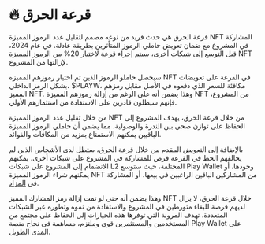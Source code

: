 # 🔥 قرعة الحرق

قرعة الحرق هي حدث فريد من نوعه مصمم لتقليل عدد الرموز المميزة NFT المشاركة في المشروع مع ضمان تعويض حاملي الرموز المتأثرين بطريقة عادلة. في عام 2024، قبل التوسع إلى شبكات أخرى، سيتم إجراء قرعة لاختيار 20% من الرموز المميزة NFT لإزالتها من المشروع.

سيحصل حاملو الرموز الذين تم اختيار رموزهم المميزة NFT في القرعة على تعويضات بشكل الرمز الداخلي، $PLAYW، مكافئة للسعر الذي دفعوه في الأصل مقابل رمزهم المميز NFT. وهذا يضمن أنه على الرغم من إزالة رموزهم المميزة NFT من المشروع، فإنهم سيظلون قادرين على الاستفادة من استثمارهم الأولي.

من خلال تقليل عدد الرموز المميزة NFT من خلال قرعة الحرق، يهدف المشروع إلى الحفاظ على توازن صحي بين الندرة والوصولية، مما يضمن أن حاملي الرموز المميزة الباقيين يمكنهم الاستمتاع بمزيد من المكافآت والفوائد.

بالإضافة إلى التعويض المقدم من خلال قرعة الحرق، ستظل لدى الأشخاص الذين لم يحالفهم الحظ في القرعة فرص للمشاركة في المشروع على شبكات أخرى. يمكنهم الانضمام إلى المشروع على شبكات L2 المختلفة، حيث ستوسع Play Wallet وجودها، أو يمكنهم شراء الرموز المميزة NFT من المشاركين الباقين الراغبين في بيعها، أو المشاركة في [المزاد](auction.md).

وهذا يضمن أنه حتى لو تمت إزالة رمز المشارك المميز NFT خلال قرعة الحرق، لا يزال لديهم فرصة للبقاء متورطين في المشروع والاستفادة من نموه وتطوره عبر الشبكات المتعددة. تهدف المرونة التي توفرها هذه الخيارات إلى الحفاظ على مجتمع من المستخدمين والمستثمرين قوي وملتزم، مساهمة في نجاح منصة Play Wallet على المدى الطويل.
